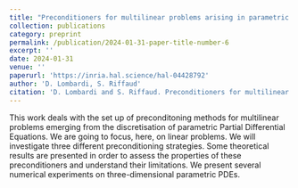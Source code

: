 ```yaml
---
title: "Preconditioners for multilinear problems arising in parametric Partial Differential Equations"
collection: publications
category: preprint
permalink: /publication/2024-01-31-paper-title-number-6
excerpt: ''
date: 2024-01-31
venue: ''
paperurl: 'https://inria.hal.science/hal-04428792'
author: 'D. Lombardi, S. Riffaud'
citation: 'D. Lombardi and S. Riffaud. Preconditioners for multilinear problems arising in parametric Partial Differential Equations. 2024.'
---
```

This work deals with the set up of preconditoning methods for multilinear problems emerging from the discretisation of parametric Partial Differential Equations. We are going to focus, here, on linear problems. We will investigate three different preconditioning strategies. Some theoretical results are presented in order to assess the properties of these preconditioners and understand their limitations. We present several numerical experiments on three-dimensional parametric PDEs.